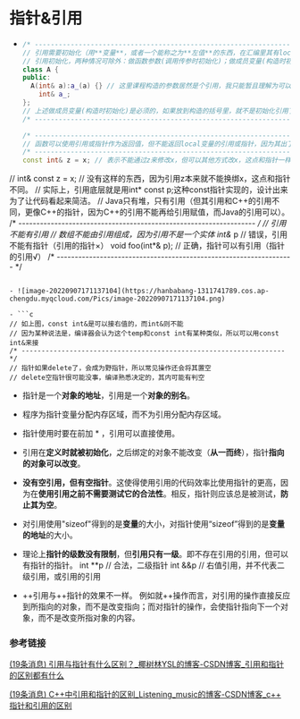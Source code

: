 # 指针&引用

- ```c++
  /* ------------------------------------------------------------------ */
  // 引用需要初始化（用**变量**，或者一个能称之为**左值**的东西，在汇编里其有location，而非无名的临时变量）。
  // 引用初始化，两种情况可除外：做函数参数(调用传参时初始化)；做成员变量(构造时初始化)。
  class A {
  public:
  	A(int& a):a_(a) {} // 这里课程构造的参数居然是个引用，我只能暂且理解为可以用引用初始化引用。没什么奇怪的，普通函数的参数可以是引用，构造函数自然也可以。
      int& a_;
  };
  // 上述做成员变量(构造时初始化)是必须的，如果放到构造的括号里，就不是初始化引用了，就是给引用绑定的对象赋值了。
  /* ------------------------------------------------------------------ */
  
  /* ------------------------------------------------------------------ */
  // 函数可以使用引用或指针作为返回值，但不能返回local变量的引用或指针，因为其出了括号消失。
  /* ------------------------------------------------------------------ */
  const int& z = x; // 表示不能通过z来修改x，但可以其他方式改x，这点和指针一样。
// int& const z = x; // 没有这样的东西，因为引用z本来就不能换绑x，这点和指针不同。
  // 实际上，引用底层就是用int* const p;这种const指针实现的，设计出来为了让代码看起来简洁。
  // Java只有堆，只有引用（但其引用和C++的引用不同，更像C++的指针，因为C++的引用不能再给引用赋值，而Java的引用可以）。
  /* ------------------------------------------------------------------ */
  // 引用不能有引用
  // 数组不能由引用组成，因为引用不是一个实体
  int&* p // 错误，引用不能有指针（引用的指针×）
  void foo(int*& p); // 正确，指针可以有引用（指针的引用√）
  /* ------------------------------------------------------------------ */
  ```
  
- ![image-20220907171137104](https://hanbabang-1311741789.cos.ap-chengdu.myqcloud.com/Pics/image-20220907171137104.png)

- ```c
  // 如上图，const int&是可以接右值的，而int&则不能
  // 因为某种说法是，编译器会认为这个temp和const int有某种类似，所以可以用const int&来接
  /* ------------------------------------------------------------------ */
  // 指针如果delete了，会成为野指针，所以常见操作还会将其置空
  // delete空指针很可能没事，编译熟悉决定的，其内可能有判空
  ```

- 指针是一个**对象的地址**，引用是一个**对象的别名**。

- 程序为指针变量分配内存区域，而不为引用分配内存区域。

- 指针使用时要在前加 * ，引用可以直接使用。

- 引用在**定义时就被初始化**，之后绑定的对象不能改变（**从一而终**），指针**指向的对象可以改变**。

- **没有空引用，但有空指针**。这使得使用引用的代码效率比使用指针的更高，因为在**使用引用之前不需要测试它的合法性**。相反，指针则应该总是被测试，**防止其为空**。

- 对引用使用"sizeof"得到的是**变量**的大小，对指针使用“sizeof”得到的是**变量的地址**的大小。

- 理论上**指针的级数没有限制**，但**引用只有一级**。即不存在引用的引用，但可以有指针的指针。
  int **p // 合法，二级指针
  int &&p // 右值引用，并不代表二级引用，或引用的引用
  
- ++引用与++指针的效果不一样。
  例如就++操作而言，对引用的操作直接反应到所指向的对象，而不是改变指向；而对指针的操作，会使指针指向下一个对象，而不是改变所指对象的内容。

### 参考链接

[(19条消息) 引用与指针有什么区别？_椰树林YSL的博客-CSDN博客_引用和指针的区别都有什么](https://xushaoyue.blog.csdn.net/article/details/93623647?spm=1001.2101.3001.6661.1&depth_1-utm_relevant_index=1)

[(19条消息) C++中引用和指针的区别_Listening_music的博客-CSDN博客_c++ 指针和引用的区别](https://blog.csdn.net/Listening_music/article/details/6921608?spm=1001.2101.3001.6661.1&depth_1-utm_relevant_index=1)